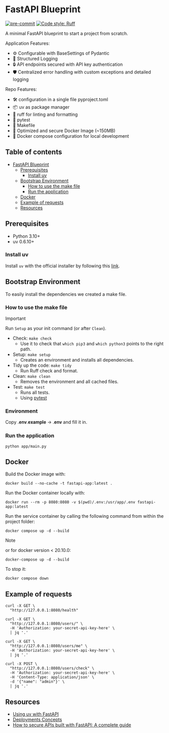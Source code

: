 # FastAPI Blueprint

[![pre-commit](https://img.shields.io/badge/pre--commit-enabled-brightgreen?logo=pre-commit)](https://github.com/pre-commit/pre-commit)
[![Code style: Ruff](https://img.shields.io/endpoint?url=https://raw.githubusercontent.com/astral-sh/ruff/main/assets/badge/v2.json)](https://github.com/astral-sh/ruff)

A minimal FastAPI blueprint to start a project from scratch.

Application Features:
 - ⚙️ Configurable with BaseSettings of Pydantic
 - 📄 Structured Logging
 - 🔒 API endpoints secured with API key authentication
 - 🛡️ Centralized error handling with custom exceptions and detailed logging

Repo Features:
 - 🛠️ configuration in a single file pyproject.toml
 - 📦 uv as package manager
 - 💅 ruff for linting and formatting
 - 🧪 pytest
 - 🧹 Makefile
 - 🐳 Optimized and secure Docker Image (~150MB)
 - 🚀 Docker compose configuration for local development

## Table of contents

- [FastAPI Blueprint](#fastapi-blueprint)
  - [Prerequisites](#prerequisites)
    - [Install uv](#install-uv)
  - [Bootstrap Environment](#bootstrap-environment)
    - [How to use the make file](#how-to-use-the-make-file)
    - [Run the application](#run-the-application)
  - [Docker](#docker)
  - [Example of requests](#example-of-requests)
  - [Resources](#resources)

## Prerequisites

* Python 3.10+
* uv 0.6.10+

### Install uv

Install `uv` with the official installer by following
this [link](https://docs.astral.sh/uv/getting-started/installation/).

## Bootstrap Environment

To easily install the dependencies we created a make file.

### How to use the make file

> [!IMPORTANT]
> Run `Setup` as your init command (or after `Clean`).

* Check: ```make check```
    * Use it to check that `which pip3` and `which python3` points to the right path.
* Setup: ```make setup```
    * Creates an environment and installs all dependencies.
* Tidy up the code: ```make tidy```
    * Run Ruff check and format.
* Clean: ```make clean```
    * Removes the environment and all cached files.
* Test: ```make test```
    * Runs all tests.
    * Using [pytest](https://pypi.org/project/pytest/)

### Environment

Copy .𝐞𝐧𝐯.𝐞𝐱𝐚𝐦𝐩𝐥𝐞 → .𝐞𝐧𝐯 and fill it in.

### Run the application

```shell
python app/main.py
```

## Docker

Build the Docker image with:
```
docker build --no-cache -t fastapi-app:latest .
```

Run the Docker container locally with:
```
docker run --rm -p 8080:8080 -v $(pwd)/.env:/usr/app/.env fastapi-app:latest
```

Run the service container by calling the following command from within the project folder:
```commandline
docker compose up -d --build
```
> [!NOTE]
> or for docker version < 20.10.0:
```commandline
docker-compose up -d --build
```

To stop it:
```commandline
docker compose down
```

## Example of requests

```shell
curl -X GET \
  "http://127.0.0.1:8080/health"
```

```shell
curl -X GET \
  "http://127.0.0.1:8080/users/" \
  -H 'Authorization: your-secret-api-key-here' \
  | jq '.'
```

```shell
curl -X GET \
  "http://127.0.0.1:8080/users/me" \
  -H 'Authorization: your-secret-api-key-here' \
  | jq '.'
```

```shell
curl -X POST \
  "http://127.0.0.1:8080/users/check" \
  -H 'Authorization: your-secret-api-key-here' \
  -H 'Content-Type: application/json' \
  -d '{"name": "admin"}' \
  | jq '.'
```

## Resources
- [Using uv with FastAPI](https://docs.astral.sh/uv/guides/integration/fastapi/#using-uv-with-fastapi)
- [Deployments Concepts](https://fastapi.tiangolo.com/deployment/concepts/)
- [How to secure APIs built with FastAPI: A complete guide](https://escape.tech/blog/how-to-secure-fastapi-api/)
